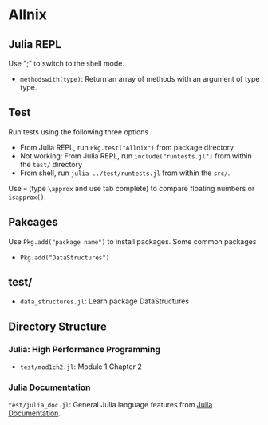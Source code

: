 # Allnix
## Julia REPL
Use ";" to switch to the shell mode.
* `methodswith(type)`: Return an array of methods with an argument of type type.

## Test
Run tests using the following three options
* From Julia REPL, run `Pkg.test("Allnix")` from package directory
* Not working: From Julia REPL, run `include("runtests.jl")` from within the `test/` directory
* From shell, run `julia ../test/runtests.jl` from within the `src/`.

Use `≈` (type `\approx` and use tab complete) to compare floating numbers or `isapprox()`.

## Pakcages
Use `Pkg.add("package name")` to install packages.  Some common packages
* `Pkg.add("DataStructures")`

## test/
* `data_structures.jl`: Learn package DataStructures

## Directory Structure
### Julia: High Performance Programming
* `test/mod1ch2.jl`: Module 1 Chapter 2

### Julia Documentation
`test/julia_doc.jl`: General Julia language features from [Julia Documentation](https://docs.julialang.org/en/stable/).
